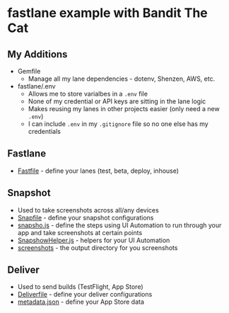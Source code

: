 # fastlane example with Bandit The Cat

## My Additions
- Gemfile
  - Manage all my lane dependencies - dotenv, Shenzen, AWS, etc.
- fastlane/.env
  - Allows me to store varialbes in a `.env` file
  - None of my credential or API keys are sitting in the lane logic
  - Makes reusing my lanes in other projects easier (only need a new `.env`)
  - I can include `.env` in my `.gitignore` file so no one else has my credentials

## Fastlane 
- [Fastfile](https://github.com/RokkinCat/bandit-the-cat-ios-fastlane-example/blob/master/fastlane/Fastfile) - define your lanes (test, beta, deploy, inhouse)

## Snapshot
- Used to take screenshots across all/any devices
- [Snapfile](https://github.com/RokkinCat/bandit-the-cat-ios-fastlane-example/blob/master/fastlane/Snapfile) - define your snapshot configurations
- [snapsho.js](https://github.com/RokkinCat/bandit-the-cat-ios-fastlane-example/blob/master/fastlane/snapshot.js) - define the steps using UI Automation to run through your app and take screenshots at certain points
- [SnapshowHelper.js](https://github.com/RokkinCat/bandit-the-cat-ios-fastlane-example/blob/master/fastlane/SnapshotHelper.js) - helpers for your UI Automation 
- [screenshots](https://github.com/RokkinCat/bandit-the-cat-ios-fastlane-example/tree/master/fastlane/screenshots) - the output directory for you screenshots

## Deliver
- Used to send builds (TestFlight, App Store)
- [Deliverfile](https://github.com/RokkinCat/bandit-the-cat-ios-fastlane-example/blob/master/fastlane/Deliverfile) - define your deliver configurations
- [metadata.json](https://github.com/RokkinCat/bandit-the-cat-ios-fastlane-example/blob/master/fastlane/deliver/metadata.json) - define your App Store data
